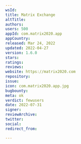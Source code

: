 ```yaml
---
wsId: 
title: Matrix Exchange
altTitle: 
authors: 
users: 500
appId: com.matrix2020.app
appCountry: 
released: Mar 24, 2022
updated: 2022-04-27
version: 1.6.0
stars: 
ratings: 
reviews: 
website: https://matrix2020.com
repository: 
issue: 
icon: com.matrix2020.app.jpg
bugbounty: 
meta: ok
verdict: fewusers
date: 2022-07-31
signer: 
reviewArchive: 
twitter: 
social: 
redirect_from: 

---
```


